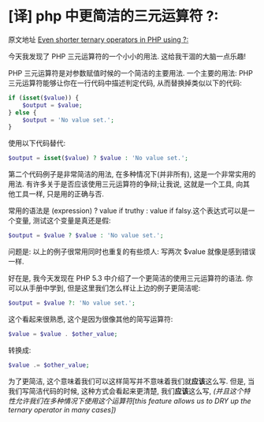 # [译] php 中更简洁的三元运算符 ?:

原文地址 [Even shorter ternary operators in PHP using ?:](https://mattstauffer.co/blog/even-shorter-ternary-operators-in-php-using)

今天我发现了 PHP 三元运算符的一个小小的用法. 这给我干涸的大脑一点乐趣!

PHP 三元运算符是对参数赋值时候的一个简洁的主要用法. 一个主要的用法: PHP 三元运算符能够让你在一行代码中描述判定代码, 从而替换掉类似以下的代码:

```php
if (isset($value)) {
    $output = $value;
} else {
    $output = 'No value set.';
}
```

使用以下代码替代:

```php
$output = isset($value) ? $value : 'No value set.';
```

第二个代码例子是非常简洁的用法, 在多种情况下(并非所有), 这是一个非常实用的用法. 有许多关于是否应该使用三元运算符的争辩;让我说, 这就是一个工具, 向其他工具一样, 只是用的正确与否.

常用的语法是 (expression) ? value if truthy : value if falsy.这个表达式可以是一个变量, 测试这个变量是真还是假:

```php
$output = $value ? $value : 'No value set.';
```

问题是: 以上的例子很常用同时也重复的有些烦人: 写两次 $value 就像是感到错误一样.

好在是, 我今天发现在 PHP 5.3 中介绍了一个更简洁的使用三元运算符的语法. 你可以从手册中学到, 但是这里我们怎么样让上边的例子更简洁呢:

```php
$output = $value ?: 'No value set.';
```

这个看起来很熟悉, 这个是因为很像其他的简写运算符:

```php
$value = $value . $other_value;
```

转换成:

```php
$value .= $other_value;
```

为了更简洁, 这个意味着我们可以这样简写并不意味着我们就**应该**这么写. 但是, 当我们写简洁代码的时候, 这种方式会看起来更清楚, 我们**应该**这么写, _(并且这个特性允许我们在多种情况下使用这个运算符[this feature allows us to DRY up the ternary operator in many cases])_
